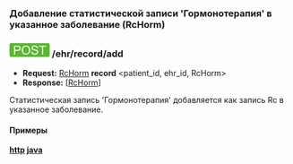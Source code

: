 ### Добавление статистической записи 'Гормонотерапия' в указанное заболевание (RcHorm)

### ![POST](../../../../../img/post.png) /ehr/record/add
* **Request:** [RcHorm](../../../../../types/types.md#com.siams.med.api.Rc.RcHorm) **record** <patient_id, ehr_id, RcHorm>
* **Response:** [[RcHorm](../../../../../types/types.md#com.siams.med.api.Rc.RcHorm)]

Статистическая запись 'Гормонотерапия' добавляется как запись Rc в указанное заболевание.

#### Примеры
**[http](../examples/RcHorm/add.md) [java](../examples/RcHorm/addJava.md)**

<!--- todo добавить описание как выбрать препарат -->